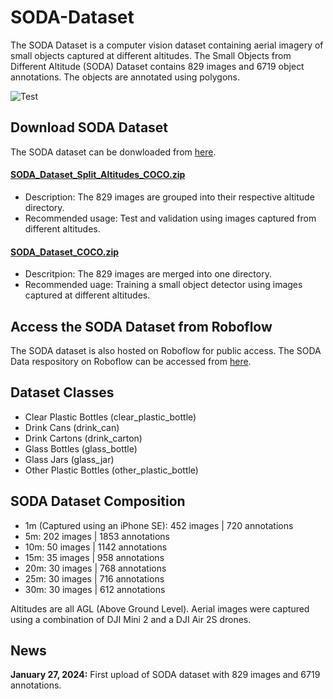 # SODA-Dataset
The SODA Dataset is a computer vision dataset containing aerial imagery of small objects captured at different altitudes.  The Small Objects from Different Altitude (SODA) Dataset contains 829 images and 6719 object annotations. The objects are annotated using polygons. 

![Test](/assets/images/soda_image_001.png)

## Download SODA Dataset
The SODA dataset can be donwloaded from [here](https://drive.google.com/drive/folders/1Xd-7oHogMidzH5NA3_Ng1sU75_w66mBg?usp=sharing).

#### [SODA_Dataset_Split_Altitudes_COCO.zip](https://drive.google.com/file/d/1FDHPxeEkI9II6IQKppnsVVXPg_wa0pHP/view?usp=drive_link)
* Description: The 829 images are grouped into their respective altitude directory.
* Recommended usage: Test and validation using images captured from different altitudes.

#### [SODA_Dataset_COCO.zip](https://drive.google.com/file/d/1NBoaCBWChLasjTb1LVHwj-w_A_9jfG5F/view?usp=drive_link)
* Descritpion: The 829 images are merged into one directory.
* Recommended uage: Training a small object detector using images captured at different altitudes. 

## Access the SODA Dataset from Roboflow
The SODA dataset is also hosted on Roboflow for public access. The SODA Data respository on Roboflow can be accessed from [here](https://universe.roboflow.com/danielpisani/).

## Dataset Classes
* Clear Plastic Bottles (clear_plastic_bottle)
* Drink Cans (drink_can)
* Drink Cartons (drink_carton)
* Glass Bottles (glass_bottle)
* Glass Jars (glass_jar)
* Other Plastic Bottles (other_plastic_bottle)

## SODA Dataset Composition
* 1m (Captured using an iPhone SE): 452 images | 720 annotations
* 5m: 202 images | 1853 annotations
* 10m: 50 images | 1142 annotations
* 15m: 35 images | 958 annotations
* 20m: 30 images | 768 annotations
* 25m: 30 images | 716 annotations
* 30m: 30 images | 612 annotations

Altitudes are all AGL (Above Ground Level). Aerial images were captured using a combination of DJI Mini 2 and a DJI Air 2S drones. 

## News
**January 27, 2024:** First upload of SODA dataset with 829 images and 6719 annotations. 
